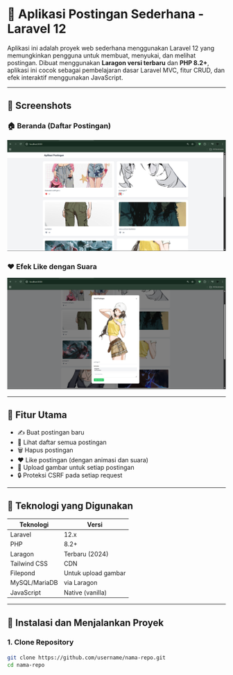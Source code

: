 # 📝 Aplikasi Postingan Sederhana - Laravel 12

Aplikasi ini adalah proyek web sederhana menggunakan Laravel 12 yang memungkinkan pengguna untuk membuat, menyukai, dan melihat postingan. Dibuat menggunakan **Laragon versi terbaru** dan **PHP 8.2+**, aplikasi ini cocok sebagai pembelajaran dasar Laravel MVC, fitur CRUD, dan efek interaktif menggunakan JavaScript.

---

## 📸 Screenshots

### 🏠 Beranda (Daftar Postingan)
![Screenshot 1](screenshots/ss-1.png)

### ❤️ Efek Like dengan Suara
![Screenshot 2](screenshots/ss-2.png)

---

## 🎯 Fitur Utama

- ✍️ Buat postingan baru
- 📃 Lihat daftar semua postingan
- 🗑️ Hapus postingan
- ❤️ Like postingan (dengan animasi dan suara)
- 📁 Upload gambar untuk setiap postingan
- 🔒 Proteksi CSRF pada setiap request

---

## 🧰 Teknologi yang Digunakan

| Teknologi      | Versi           |
|----------------|------------------|
| Laravel        | 12.x             |
| PHP            | 8.2+             |
| Laragon        | Terbaru (2024)   |
| Tailwind CSS   | CDN              |
| Filepond       | Untuk upload gambar |
| MySQL/MariaDB  | via Laragon      |
| JavaScript     | Native (vanilla) |

---

## 🚀 Instalasi dan Menjalankan Proyek

### 1. Clone Repository

```bash
git clone https://github.com/username/nama-repo.git
cd nama-repo
